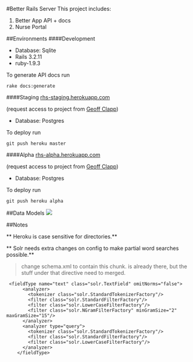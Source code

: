 #Better Rails Server
This project includes:

1. Better App API + docs
2. Nurse Portal


##Environments
####Development
* Database: Sqlite
* Rails 3.2.11
* ruby-1.9.3

To generate API docs run
```
rake docs:generate
```

####Staging
[rhs-staging.herokuapp.com](http://rhs-staging.herokuapp.com)

(request access to project from [Geoff Clapp](geoff.clapp@gmail.com))

* Database: Postgres

To deploy run 
```
git push heroku master
```

####Alpha
[rhs-alpha.herokuapp.com](http://rhs-alpha.herokuapp.com)

(request access to project from [Geoff Clapp](geoff.clapp@gmail.com))

* Database: Postgres

To deploy run 
```
git push heroku alpha
```

##Data Models
![](https://raw.github.com/RemoteHealthServices/RHSMocker/master/diagram.jpg)


##Notes

** Heroku is case sensitive for directories.**

** Solr needs extra changes on config to make partial word searches possible.**
> change schema.xml to contain this chunk. <fieldType name="text" class="solr.TextField" omitNorms="false"> is already there, but the stuff under that directive need to merged.

```
 <fieldType name="text" class="solr.TextField" omitNorms="false">
      <analyzer>
        <tokenizer class="solr.StandardTokenizerFactory"/>
        <filter class="solr.StandardFilterFactory"/>
        <filter class="solr.LowerCaseFilterFactory"/>
        <filter class="solr.NGramFilterFactory" minGramSize="2" maxGramSize="15"/>
      </analyzer>
      <analyzer type="query">
        <tokenizer class="solr.StandardTokenizerFactory"/>
        <filter class="solr.StandardFilterFactory"/>
        <filter class="solr.LowerCaseFilterFactory"/>
      </analyzer>
    </fieldType>
```






